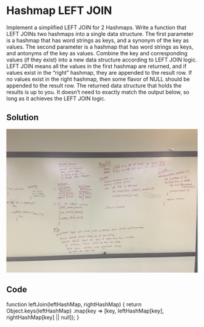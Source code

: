 # Hashmap LEFT JOIN
Implement a simplified LEFT JOIN for 2 Hashmaps.
Write a function that LEFT JOINs two hashmaps into a single data structure.
The first parameter is a hashmap that has word strings as keys, and a synonym of the key as values.
The second parameter is a hashmap that has word strings as keys, and antonyms of the key as values.
Combine the key and corresponding values (if they exist) into a new data structure according to LEFT JOIN logic.
LEFT JOIN means all the values in the first hashmap are returned, and if values exist in the “right” hashmap, they are appended to the result row. If no values exist in the right hashmap, then some flavor of NULL should be appended to the result row.
The returned data structure that holds the results is up to you. It doesn’t need to exactly match the output below, so long as it achieves the LEFT JOIN logic.

## Solution
![alt text](https://raw.githubusercontent.com/ashtonkellis/data-structures-and-algorithms/master/assets/33-left-join.jpg)

## Code
function leftJoin(leftHashMap, rightHashMap) {
  return Object.keys(leftHashMap)
    .map(key => [key, leftHashMap[key], rightHashMap[key] || null]);
}
